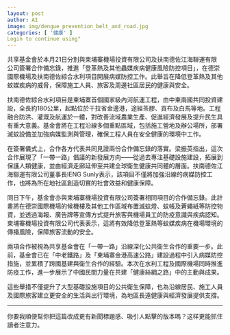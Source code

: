 ```yaml
---
layout: post
author: AI
image: img/dengue_prevention_belt_and_road.jpg
categories: [ '健康' ]
Login to continue using"
---
```

共享基金會於本月21日分別與柬埔寨機場投資有限公司及扶南德佐江海聯運有限公司簽署合作備忘錄，推進「登革熱及其他蟲媒疾病健康風險防控項目」，在德崇國際機場及扶南德佐綜合水利項目開展病媒防控工作。此舉旨在降低登革熱及其他蚊媒疾病的威脅，保障施工人員、旅客及周邊社區居民的健康與安全。  

扶南德佐綜合水利項目是柬埔寨首個國家級內河航運工程，由中柬兩國共同投資建設，全長約180公里，起點位於干拉省金邊港，途經茶膠、貢布及白馬等地。工程融合防洪、灌溉及航運於一體，對改善流域農業生產、促進經濟發展及提升民生具有重大意義。基金會將在工程沿線多個重點區域，包括施工營地及辦公場所，部署滅蚊設備並加強病媒監測與管理，確保工程人員在安全健康的環境中工作。  

在簽署儀式上，合作各方代表共同見證兩份合作備忘錄的落實。梁振英指出，這次合作展現了「一帶一路」倡議的新發展方向——從過去專注基礎設施建設，拓展到保護人類健康，並由經濟走廊延伸至共建全球衛生健康共同體的層面。扶南德佐江海聯運有限公司董事長IENG Sunly表示，該項目不僅將加強沿線的病媒防控工作，也將為所在地社區創造切實的社會效益和健康保障。  

同日下午，基金會亦與柬埔寨機場投資有限公司簽署相同項目的合作備忘錄。此計畫將在德崇國際機場的候機樓及其他工作區域布置滅蚊燈、蚊帳及蒼蠅紙等防控物資，並透過海報、廣告牌等宣傳方式提升旅客與機場員工的防疫意識與疾病認知。柬埔寨機場投資有限公司代表表示，這將有效降低登革熱等蚊媒疾病在機場環境的傳播風險，保障旅客流動的安全。  

兩項合作被視為共享基金會在「一帶一路」沿線深化公共衛生合作的重要一步。此前，基金會已在「中老鐵路」及「柬埔寨金港高速公路」建設過程中引入病媒防控措施，並累積了跨國基建與衛生合作的經驗。本次在水利工程及國際機場同時推進防疫工作，進一步展示了中國民間力量在共建「健康絲綢之路」中的主動與成果。  

這些舉措不僅提升了大型基礎設施項目的公共衛生保障，也為沿線居民、施工人員及國際旅客建立更安全的生活與出行環境，為地區長遠健康與經濟發展提供支撐。  

---

你要我順便幫你把這篇改成更有新聞標題感、吸引人點擊的版本嗎？这样更能抓住讀者注意力。